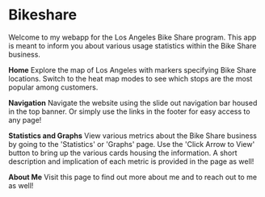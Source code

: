 # Bikeshare

Welcome to my webapp for the Los Angeles Bike Share program.
This app is meant to inform you about various usage statistics within the Bike Share business.

<b>Home</b>
Explore the map of Los Angeles with markers specifying Bike Share locations. 
Switch to the heat map modes to see which stops are the most popular among customers.

<b>Navigation</b>
Navigate the website using the slide out navigation bar housed in the top banner.
Or simply use the links in the footer for easy access to any page!

<b>Statistics and Graphs</b>
View various metrics about the Bike Share business by going to the 'Statistics' or 'Graphs'
page. Use the 'Click Arrow to View' button to bring up the various cards housing the 
information. A short description and implication of each metric is provided in the page
as well!

<b>About Me</b>
Visit this page to find out more about me and to reach out to me as well!
